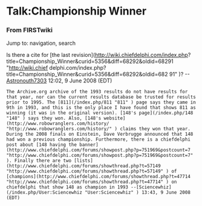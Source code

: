 # Talk:Championship Winner

### From FIRSTwiki

Jump to: navigation, search

Is there a cite for [the last revision](http://wiki.chiefdelphi.com/index.php?
title=Championship_Winner&curid=5356&diff=68292&oldid=68291 "http://wiki.chief
delphi.com/index.php?title=Championship_Winner&curid=5356&diff=68292&oldid=682
91" )? --[Astronouth7303](/index.php/User:Astronouth7303 "User:Astronouth7303"
) 12:02, 9 June 2008 (EDT)

    The Archive.org archive of the 1993 results do not have results for that year, nor can the current results database be trusted for results prior to 1995. The [811](/index.php/811 "811" ) page says they came in 9th in 1993, and this is the only place I have found that shows 811 as winning (it was in the original version). [148's page](/index.php/148 "148" ) says they won. Also, [148's website](http://www.robowranglers.com/history/ "http://www.robowranglers.com/history/" ) claims they won that year. During the 2008 finals on Einstein, Dave Verbrugge announced that 148 had won a previous championship. Furthermore, there is a chiefdelphi post about [148 having the banner](http://www.chiefdelphi.com/forums/showpost.php?p=751969&postcount=7 "http://www.chiefdelphi.com/forums/showpost.php?p=751969&postcount=7" ). Finally there are two [lists](http://www.chiefdelphi.com/forums/showthread.php?t=57149 "http://www.chiefdelphi.com/forums/showthread.php?t=57149" ) of [champions](http://www.chiefdelphi.com/forums/showthread.php?t=47714 "http://www.chiefdelphi.com/forums/showthread.php?t=47714" ) on chiefdelphi that show 148 as champion in 1993 --[Sciencewhiz](/index.php/User:Sciencewhiz "User:Sciencewhiz" ) 13:43, 9 June 2008 (EDT) 

